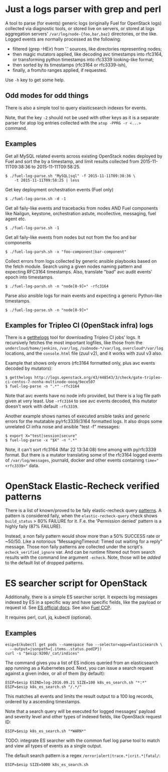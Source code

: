 # Just a logs parser with grep and perl

A tool to parse (for events) generic logs (originally Fuel for OpenStack logs)
collected via diagnostic tools, or stored live on servers, or stored at logs
aggregation servers' `/var/log/node-{foo,bar,baz}` directories, or the
like. Logged events are normally processed as the following:

 * filtered (grep -HEir) from '.' sources, like directories representing nodes;
 * then magic mutators applied, like decoding avc timestamps into rfc3164, or
   transforming python timestamps into rfc3339 looking-like format;
 * then sorted by its timestamps (rfc3164 or rfc3339-ish),
 * finally, a from/to ranges applied, if requested.

Use `-h` key to get some help.

## Odd modes for odd things

There is also a simple tool to query elasticsearch indexes for events.

Note, that the key `-2` should not be used with other keys as
it is a separate parser for atop log entries collected with
the `atop -PPRG -r <...>` command.

## Examples

Get all MySQL related events across existing OpenStack nodes
deployed by Fuel and sort the by a timestamp, and limit results
collected from 2015-11-11T09:38:36 to 2015-11-11T09:58:25.

```
$ ./fuel-log-parse.sh "MySQL|sql" -f 2015-11-11T09:38:36 \
    -t 2015-11-11T09:58:25 | less
```

Get key deployment orchestration events (Fuel only)

```
$ ./fuel-log-parse.sh -d -1
```

Get all faily-like events and tracebacks from nodes AND
Fuel components like Nailgun, keystone, orchestration astute,
mcollective, messaging, fuel agent etc.

```
$ ./fuel-log-parse.sh -1
```

Get all faily-like events from nodes but not from the
foo and bar components

```
$ ./fuel-log-parsh.sh -x "foo-component|bar-component"
```

Collect errors from logs collected by generic ansible
playbooks based on the fetch module. Search using a given
nodes naming pattern and expecting RFC3164 timestamps. Also,
translate "bad" avc audit events' epoch into timestamps.

```
$ ./fuel-log-parsh.sh -n "node[0-9]+" -rfc3164
```

Parse also ansible logs for main events and expecting a generic
Python-like timestamps.

```
$ ./fuel-log-parse.sh -n "node[0-9]+"
```

## Examples for Tripleo CI (OpenStack infra) logs

There is a
[getthelogs](https://git.openstack.org/cgit/openstack-infra/tripleo-ci/tree/scripts/getthelogs)
tool for downloading Tripleo CI jobs' logs.
It recursively fetches the most important logfiles, like those from the
`undercloud/home/jenkins`, `/var/log`, `/subnode-*/var/log`,
`overcloud*/var/log` locations, and the `console.html` file (zuul v2), and it
works with zuul v3 also.

Example that shows only errors (rfc3164 formatted only, plus
avc events decoded by mutators):
```
$ getthelogs http://logs.openstack.org/43/448543/3/check/gate-tripleo-ci-centos-7-nonha-multinode-oooq/9ece507
$ fuel-log-parse -n ".*" -rfc3164
```
Note that avc events have no node info provided, but there is a log file path
given at very least. Use `-rfc3164` to see avc events decoded, this mutator doesn't
work with default `-rfc3339`.

Another example shows names of executed ansible tasks and generic errors for the mutatable py/rfc3339/3164
formatted logs. It also drops some unrelated CI infra noise and ansible "test -f" messages:
```
$ export X="test|session|secure"
$ fuel-log-parse -x "$X" -n ".*"
```
Note, it can't sort rfc3164 (Mar 22 13:34:08) time among with py/rfc3339 format.
But there is a mutator translating some of the rfc3164 logged events of
`/var/log/messages`, journald, docker and other events containing `time="<rfc3339>"` data.

# OpenStack Elastic-Recheck verified patterns

There is a list of known/proved to be faily elastic-recheck query
[patterns](https://git.openstack.org/cgit/openstack-infra/elastic-recheck/tree/queries).
A pattern  is considered faily, when the `elastic-recheck-query` check shows
`build_status` > 80% FAILURE for it. F.e. the 'Permission denied' pattern is a highly
faily (87% FAILURE).

Instead, a non faily pattern would show more than a 50% SUCCESS rate or ~50/50. Like a
notorious "MessagingTimeout: Timed out waiting for a reply" message. Those non faily
patterns are collected under the script's `echeck_verified_ignore` var. And can be
runtime filtered out from search results with the command line argument `-echeck`.
Note, those will be *added* to the default list of dropped patterns.

# ES searcher script for OpenStack

Additionally, there is a simple ES searcher script. It expects log
messages indexed by ES in a specific way and have specific fields, like
the payload or request id. See [ES official docs](https://www.elastic.co/guide/en/elasticsearch/reference/current/search-uri-request.html).
See also [Fuel CCP](http://fuel-ccp.readthedocs.io/en/latest/).

It requires perl, curl, jq, kubectl (optional).

## Examples

```
esip=$(kubectl get pods --namespace foo --selector=app=elasticsearch \
  --output=jsonpath={.items..status.podIP})
curl -s "$esip:9200/_cat/indices"
```

The command gives you a list of ES indices queried from an elasticsearch
app running as a Kubernetes pod. Next, you can issue a search request against
a given index, or all of them (by default):

```
ESIP=$esip ESIND=log-2016.09.21 SIZE=100 k8s_es_search.sh "*:*"
ESIP=$esip k8s_es_search.sh "/.*/"
```

This matches all events and limits the result output to a 100 log records, ordered
by a ascending timestamps.

Note that a search query will be executed for logged messages' payload and
severity level and other types of indexed fields, like OpenStack request ID:

```
ESIP=$esip k8s_es_search.sh "*WARN*"
```

TODO: integrate ES searcher with the common fuel log parse tool to
match and view all types of events as a single output.

The default search pattern is a regex ``/error|alert|trace.*|crit.*|fatal/``:

```
ESIP=$esip SIZE=5000 k8s_es_search.sh
```
